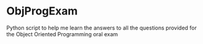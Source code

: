 # ObjProgExam
Python script to help me learn the answers to all the questions provided for the Object Oriented Programming oral exam
